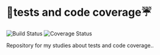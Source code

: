 # :rocket:tests and code coverage:umbrella:

![Build Status](https://img.shields.io/travis/com/LeonardoFurtado/tests-and-code-coverage?style=for-the-badge&labelColor=black&logo=travis&logoColor=white?branch=master)
![Coverage Status](https://img.shields.io/coveralls/github/LeonardoFurtado/tests-and-code-coverage/master?logo=coveralls&style=for-the-badge)

Repository for my studies about tests and code coverage..
